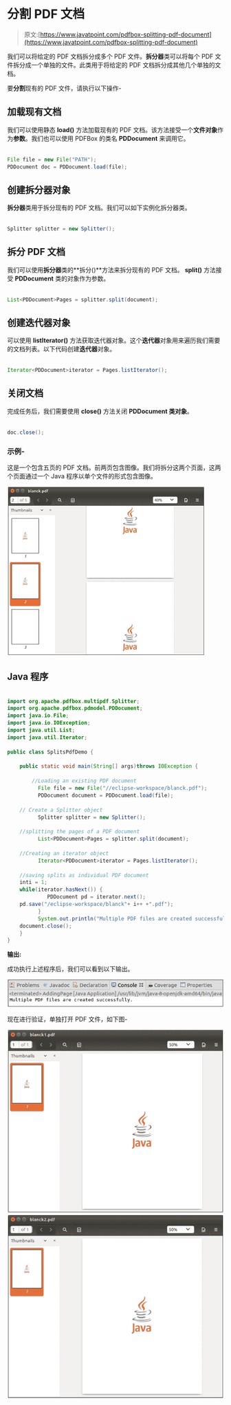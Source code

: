 # 分割 PDF 文档

> 原文:[https://www.javatpoint.com/pdfbox-splitting-pdf-document](https://www.javatpoint.com/pdfbox-splitting-pdf-document)

我们可以将给定的 PDF 文档拆分成多个 PDF 文件。**拆分器**类可以将每个 PDF 文件拆分成一个单独的文件。此类用于将给定的 PDF 文档拆分成其他几个单独的文档。

要**分割**现有的 PDF 文件，请执行以下操作-

## 加载现有文档

我们可以使用静态 **load()** 方法加载现有的 PDF 文档。该方法接受一个**文件对象**作为**参数**。我们也可以使用 PDFBox 的类名 **PDDocument** 来调用它。

```java

File file = new File("PATH"); 
PDDocument doc = PDDocument.load(file); 

```

## 创建拆分器对象

**拆分器**类用于拆分现有的 PDF 文档。我们可以如下实例化拆分器类。

```java

Splitter splitter = new Splitter();

```

## 拆分 PDF 文档

我们可以使用**拆分器**类的**拆分()**方法来拆分现有的 PDF 文档。 **split()** 方法接受 **PDDocument** 类的对象作为参数。

```java

List<PDDocument>Pages = splitter.split(document);

```

## 创建迭代器对象

可以使用 **listIterator()** 方法获取迭代器对象。这个**迭代器**对象用来遍历我们需要的文档列表。以下代码创建**迭代器**对象。

```java

Iterator<PDDocument>iterator = Pages.listIterator();

```

## 关闭文档

完成任务后，我们需要使用 **close()** 方法关闭 **PDDocument 类对象**。

```java

doc.close();

```

### 示例-

这是一个包含五页的 PDF 文档。前两页包含图像。我们将拆分这两个页面，这两个页面通过一个 Java 程序以单个文件的形式包含图像。

![PDFBox Splitting PDF Document](img/80017dc69843f0a2db241b8f771d8233.png)

## Java 程序

```java

import org.apache.pdfbox.multipdf.Splitter; 
import org.apache.pdfbox.pdmodel.PDDocument;
import java.io.File; 
import java.io.IOException; 
import java.util.List; 
import java.util.Iterator;

public class SplitsPdfDemo {

	public static void main(String[] args)throws IOException {

		//Loading an existing PDF document
	      File file = new File("//eclipse-workspace/blanck.pdf");
	      PDDocument document = PDDocument.load(file); 

	// Create a Splitter object
	      Splitter splitter = new Splitter();

	//splitting the pages of a PDF document
	      List<PDDocument>Pages = splitter.split(document);

	//Creating an iterator object
	      Iterator<PDDocument>iterator = Pages.listIterator();

	//saving splits as individual PDF document
	inti = 1;
	while(iterator.hasNext()) {
	         PDDocument pd = iterator.next();
	pd.save("/eclipse-workspace/blanck"+ i++ +".pdf");
	      }
	      System.out.println("Multiple PDF files are created successfully.");
	document.close();
	}
}

```

**输出:**

成功执行上述程序后，我们可以看到以下输出。

![PDFBox Splitting PDF Document](img/e638c8fb29239504afee157fb8e6a1e8.png)

现在进行验证，单独打开 PDF 文件，如下图-

![PDFBox Splitting PDF Document](img/417c1529cd773bd91afd7d4e691e3f64.png)
![PDFBox Splitting PDF Document](img/6536f4b508d754c9e647dc8bf9e39131.png)